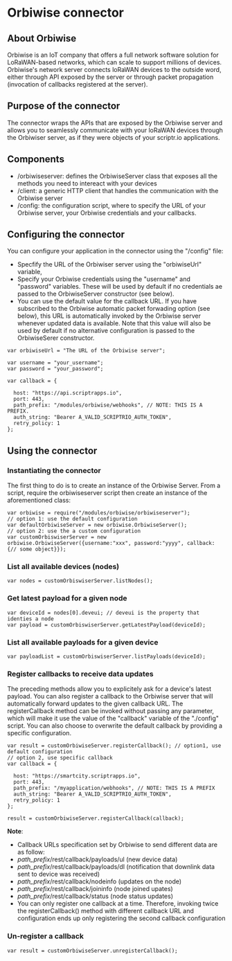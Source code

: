 # Orbiwise connector

## About Orbiwise
Orbiwise is an IoT company that offers a full network software solution for LoRaWAN-based networks, which can scale to support millions of devices. Orbiwise's network server connects loRaWAN devices to the outside word, either through API exposed by the server or through packet propagation (invocation of callbacks registered at the server).

## Purpose of the connector
The connector wraps the APIs that are exposed by the Orbiwise server and allows you to seamlessly communicate with your loRaWAN devices through the Orbiwiser server, as if they were objects of your scriptr.io applications.   

## Components
- /orbiwiseserver: defines the OrbiwiseServer class that exposes all the methods you need to intereact with your devices
- /client: a generic HTTP client that handles the communication with the Orbiwise server
- /config: the configuration script, where to specify the URL of your Orbiwise server, your Orbiwise credentials and your callbacks.

## Configuring the connector

You can configure your application in the connector using the "/config" file:
- Specfify the URL of the Orbiwiser server using the "orbiwiseUrl" variable,
- Specify your Orbiwise credentials using the "username" and "password" variables. These will be used by default if no credentials ae passed to the OrbiwiseServer constructor (see below). 
- You can use the default value for the callback URL. If you have subscribed to the Orbiwise automatic packet forwading option (see below), this URL is automatically invoked by the Orbiwise server whenever updated data is available. Note that this value will also be used by default if no alternative configuration is passed to the OrbiwiseSerer constructor.
```
var orbiwiseUrl = "The URL of the Orbiwise server";

var username = "your_username";
var password = "your_password";

var callback = {
  
  host: "https://api.scriptrapps.io", 
  port: 443,
  path_prefix: "/modules/orbiwise/webhooks", // NOTE: THIS IS A PREFIX. 
  auth_string: "Bearer A_VALID_SCRIPTRIO_AUTH_TOKEN",
  retry_policy: 1
};
```

## Using the connector

### Instantiating the connector

The first thing to do is to create an instance of the Orbiwise Server. From a script, require the orbiwiseserver script then create an instance of the aforementioned class:
```
var orbiwise = require("/modules/orbiwise/orbiwiseserver");
// option 1: use the default configuration
var defaultOrbiwiseServer = new orbiwise.OrbiwiseServer(); 
// option 2: use the a custom configuration
var customOrbiswiserServer = new orbiwise.OrbiwiseServer({username:"xxx", password:"yyyy", callback: {// some object}});
```

### List all available devices (nodes)
```
var nodes = customOrbiswiserServer.listNodes();
```
### Get latest payload for a given node
```
var deviceId = nodes[0].deveui; // deveui is the property that identies a node
var payload = customOrbiswiserServer.getLatestPayload(deviceId);
```
### List all available payloads for a given device
```  
var payloadList = customOrbiswiserServer.listPayloads(deviceId);
```
### Register callbacks to receive data updates
The preceding methods allow you to explicitely ask for a device's latest payload. You can also register a callback to the Orbiwise server that will automatically forward updates to the given callback URL. The registerCallback method can be invoked without passing any parameter, which will make it use the value of the "callback" variable of the "./config" script. You can also choose to overwrite the default callback by providing a specific configuration.
```
var result = customOrbiwiseServer.registerCallback(); // option1, use default configuration
// option 2, use specific callback 
var callback = {
  
  host: "https://smartcity.scriptrapps.io", 
  port: 443,
  path_prefix: "/myapplication/webhooks", // NOTE: THIS IS A PREFIX
  auth_string: "Bearer A_VALID_SCRIPTRIO_AUTH_TOKEN",
  retry_policy: 1
};

result = customOrbiwiseServer.registerCallback(callback);
```
**Note**: 
- Callback URLs specification set by Orbiwise to send different data are as follow:
 - *path_prefix*/rest/callback/payloads/ul (new device data)
 - *path_prefix*/rest/callback/payloads/dl (notification that downlink data sent to device was received)
 - *path_prefix*/rest/callback/nodeinfo (updates on the node)
 - *path_prefix*/rest/callback/joininfo (node joined upates)
 - *path_prefix*/rest/callback/status (node status updates)
- You can only register one callback at a time. Therefore, invoking twice the registerCallback() method with different callback URL and configuration ends up only registering the second callback configuration

### Un-register a callback
```
var result = customOrbiwiseServer.unregisterCallback();
```
